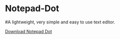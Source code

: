 # Notepad-Dot 
#A lightweight, very simple and easy to use text editor.

[Download Notepad Dot](https://github.com/ncyxie/Notepad-Dot/releases/)
